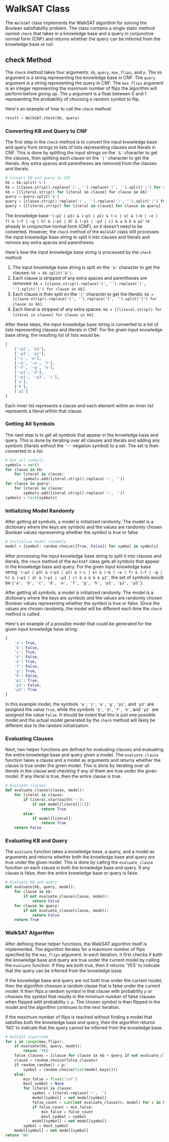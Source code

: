 # WalkSAT Class

The `WalkSAT` class implements the WalkSAT algorithm for solving the Boolean satisfiability problem. The class contains a single static method named `check` that takes in a knowledge base and a query in conjunctive normal form (CNF) and returns whether the query can be inferred from the knowledge base or not.

## check Method

The `check` method takes four arguments: `kb`, `query`, `max_flips`, and `p`. The `kb` argument is a string representing the knowledge base in CNF. The `query` argument is a string representing the query in CNF. The `max_flips` argument is an integer representing the maximum number of flips the algorithm will perform before giving up. The `p` argument is a float between 0 and 1 representing the probability of choosing a random symbol to flip.

Here's an example of how to call the `check` method:

```python
result = WalkSAT.check(kb, query)
```

### Converting KB and Query to CNF

The first step in the `check` method is to convert the input knowledge base and query from strings to lists of lists representing clauses and literals in CNF. This is done by splitting the input strings on the `'&'` character to get the clauses, then splitting each clause on the `'|'` character to get the literals. Any extra spaces and parentheses are removed from the clauses and literals.

```python
# Convert KB and query to CNF
kb = kb.split('&')
kb = [clause.strip().replace('(', '').replace(')', '').split('|') for clause in kb]
kb = [[literal.strip() for literal in clause] for clause in kb]
query = query.split('&')
query = [clause.strip().replace('(', '').replace(')', '').split('|') for clause in query]
query = [[literal.strip() for literal in clause] for clause in query]
```
The knowledge base `'(~p2 | p3) & (~p3 | p1) & (~c | e) & (~b | ~e | f) & (~f | ~g | h) & (~p1 | d) & (~p1 | ~p3 | c) & a & b & p2'` is already in conjunctive normal form (CNF), so it doesn't need to be converted. However, the `check` method of the `WalkSAT` class still processes the input knowledge base string to split it into clauses and literals and remove any extra spaces and parentheses.

Here's how the input knowledge base string is processed by the `check` method:

1. The input knowledge base string is split on the `'&'` character to get the clauses: `kb = kb.split('&')`.
2. Each clause is stripped of any extra spaces and parentheses are removed: `kb = [clause.strip().replace('(', '').replace(')', '').split('|') for clause in kb]`.
3. Each clause is then split on the `'|'` character to get the literals: `kb = [clause.strip().replace('(', '').replace(')', '').split('|') for clause in kb]`.
4. Each literal is stripped of any extra spaces: `kb = [[literal.strip() for literal in clause] for clause in kb]`.

After these steps, the input knowledge base string is converted to a list of lists representing clauses and literals in CNF. For the given input knowledge base string, the resulting list of lists would be:

```python
[
    ['~p2', 'p3'],
    ['~p3', 'p1'],
    ['~c', 'e'],
    ['~b', '~e', 'f'],
    ['~f', '~g', 'h'],
    ['~p1', 'd'],
    ['~p1', '~p3', 'c'],
    ['a'],
    ['b'],
    ['p2']
]
```

Each inner list represents a clause and each element within an inner list represents a literal within that clause.

### Getting All Symbols

The next step is to get all symbols that appear in the knowledge base and query. This is done by iterating over all clauses and literals and adding any symbols (literals without the `'~'` negation symbol) to a set. The set is then converted to a list.

```python
# Get all symbols
symbols = set()
for clause in kb:
    for literal in clause:
        symbols.add(literal.strip().replace('~', ''))
for clause in query:
    for literal in clause:
        symbols.add(literal.strip().replace('~', ''))
symbols = list(symbols)
```

### Initializing Model Randomly

After getting all symbols, a model is initialized randomly. The model is a dictionary where the keys are symbols and the values are randomly chosen Boolean values representing whether the symbol is true or false.

```python
# Initialize model randomly
model = {symbol: random.choice([True, False]) for symbol in symbols}
```

After processing the input knowledge base string to split it into clauses and literals, the `check` method of the `WalkSAT` class gets all symbols that appear in the knowledge base and query. For the given input knowledge base string `'(~p2 | p3) & (~p3 | p1) & (~c | e) & (~b | ~e | f) & (~f | ~g | h) & (~p1 | d) & (~p1 | ~p3 | c) & a & b & p2'`, the set of symbols would be `{'a', 'b', 'c', 'd', 'e', 'f', 'g', 'h', 'p1', 'p2', 'p3'}`.

After getting all symbols, a model is initialized randomly. The model is a dictionary where the keys are symbols and the values are randomly chosen Boolean values representing whether the symbol is true or false. Since the values are chosen randomly, the model will be different each time the `check` method is called.

Here's an example of a possible model that could be generated for the given input knowledge base string:

```python
{
    'a': True,
    'b': False,
    'c': True,
    'd': False,
    'e': True,
    'f': False,
    'g': True,
    'h': False,
    'p1': True,
    'p2': False,
    'p3': True
}
```

In this example model, the symbols `'a'`, `'c'`, `'e'`, `'g'`, `'p1'`, and `'p3'` are assigned the value `True`, while the symbols `'b'`, `'d'`, `'f'`, `'h'`, and `'p2'` are assigned the value `False`. It should be noted that this is just one possible model and the actual model generated by the `check` method will likely be different due to the random initialization.


### Evaluating Clauses

Next, two helper functions are defined for evaluating clauses and evaluating the entire knowledge base and query given a model. The `evaluate_clause` function takes a clause and a model as arguments and returns whether the clause is true under the given model. This is done by iterating over all literals in the clause and checking if any of them are true under the given model. If any literal is true, then the entire clause is true.

```python
# Evaluate clauses
def evaluate_clause(clause, model):
    for literal in clause:
        if literal.startswith('~'):
            if not model[literal[1:]]:
                return True
        else:
            if model[literal]:
                return True
    return False
```

### Evaluating KB and Query

The `evaluate` function takes a knowledge base, a query, and a model as arguments and returns whether both the knowledge base and query are true under the given model. This is done by calling the `evaluate_clause` function on each clause in both the knowledge base and query. If any clause is false, then the entire knowledge base or query is false.

```python
# Evaluate KB and query
def evaluate(kb, query, model):
    for clause in kb:
        if not evaluate_clause(clause, model):
            return False
    for clause in query:
        if not evaluate_clause(clause, model):
            return False
    return True
```

### WalkSAT Algorithm

After defining these helper functions, the WalkSAT algorithm itself is implemented. The algorithm iterates for a maximum number of flips specified by the `max_flips` argument. In each iteration, it first checks if both the knowledge base and query are true under the current model by calling the `evaluate` function. If they are both true, then it returns 'YES' to indicate that the query can be inferred from the knowledge base.

If the knowledge base and query are not both true under the current model, then the algorithm chooses a random clause that is false under the current model. It then flips a random symbol in that clause with probability `p` or chooses the symbol that results in the minimum number of false clauses when flipped with probability `1-p`. The chosen symbol is then flipped in the model and the algorithm continues to the next iteration.

If the maximum number of flips is reached without finding a model that satisfies both the knowledge base and query, then the algorithm returns 'NO' to indicate that the query cannot be inferred from the knowledge base.

```python
# WalkSAT algorithm
for i in range(max_flips):
    if evaluate(kb, query, model):
        return 'YES'
    false_clauses = [clause for clause in kb + query if not evaluate_clause(clause, model)]
    clause = random.choice(false_clauses)
    if random.random() < p:
        symbol = random.choice(list(model.keys()))
    else:
        min_false = float('inf')
        best_symbol = None
        for literal in clause:
            symbol = literal.replace('~', '')
            model[symbol] = not model[symbol]
            false_count = sum([not evaluate_clause(c, model) for c in kb + query])
            if false_count < min_false:
                min_false = false_count
                best_symbol = symbol
            model[symbol] = not model[symbol]
        symbol = best_symbol
    model[symbol] = not model[symbol]
return 'NO'
```